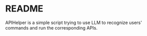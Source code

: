 # README

APIHelper is a simple script trying to use LLM to recognize users' commands and run the corresponding APIs.